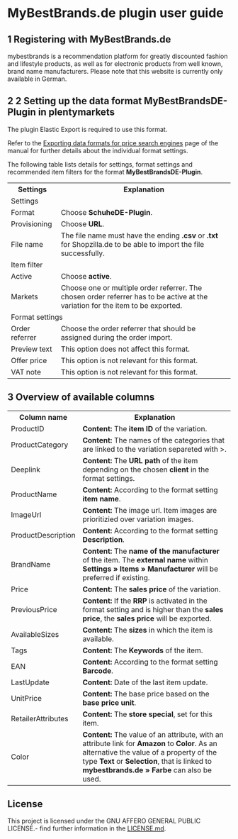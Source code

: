 
# MyBestBrands.de plugin user guide

<div class="container-toc"></div>

## 1 Registering with MyBestBrands.de

mybestbrands is a recommendation platform for greatly discounted fashion and lifestyle products, as well as for electronic products from well known, brand name manufacturers. Please note that this website is currently only available in German.

## 2 2 Setting up the data format MyBestBrandsDE-Plugin in plentymarkets

The plugin Elastic Export is required to use this format.

Refer to the [Exporting data formats for price search engines](https://knowledge.plentymarkets.com/en/basics/data-exchange/exporting-data#30) page of the manual for further details about the individual format settings.

The following table lists details for settings, format settings and recommended item filters for the format **MyBestBrandsDE-Plugin**.
<table>
    <tr>
        <th>
            Settings
        </th>
        <th>
            Explanation
        </th>
    </tr>
    <tr>
        <td class="th" colspan="2">
            Settings
        </td>
    </tr>
    <tr>
        <td>
            Format
        </td>
        <td>
            Choose <b>SchuheDE-Plugin</b>.
        </td>        
    </tr>
    <tr>
        <td>
            Provisioning
        </td>
        <td>
            Choose <b>URL</b>.
        </td>        
    </tr>
    <tr>
        <td>
            File name
        </td>
        <td>
            The file name must have the ending <b>.csv</b> or <b>.txt</b> for Shopzilla.de to be able to import the file successfully.
        </td>        
    </tr>
    <tr>
        <td class="th" colspan="2">
            Item filter
        </td>
    </tr>
    <tr>
        <td>
            Active
        </td>
        <td>
            Choose <b>active</b>.
        </td>        
    </tr>
    <tr>
        <td>
            Markets
        </td>
        <td>
            Choose one or multiple order referrer. The chosen order referrer has to be active at the variation for the item to be exported.
        </td>        
    </tr>
    <tr>
        <td class="th" colspan="2">
            Format settings
        </td>
    </tr>
    <tr>
        <td>
            Order referrer
        </td>
        <td>
            Choose the order referrer that should be assigned during the order import.
        </td>        
    </tr>
    <tr>
        <td>
            Preview text
        </td>
        <td>
            This option does not affect this format.
        </td>        
    </tr>
    <tr>
        <td>
            Offer price
        </td>
        <td>
            This option is not relevant for this format.
        </td>        
    </tr>
    <tr>
        <td>
            VAT note
        </td>
        <td>
            This option is not relevant for this format.
        </td>        
    </tr>
</table>

## 3 Overview of available columns

<table>
    <tr>
        <th>
            Column name
        </th>
        <th>
            Explanation
        </th>
    </tr>
    <tr>
        <td>
            ProductID
        </td>
        <td>
            <b>Content:</b> The <b>item ID</b> of the variation.
        </td>        
    </tr>
    <tr>
		<td>
			ProductCategory
		</td>
		<td>
			  <b>Content:</b> The names of the categories that are linked to the variation separeted with >.
		</td>        
	</tr>
	<tr>
		<td>
			Deeplink
		</td>
		<td>
			<b>Content:</b> The <b>URL path</b> of the item depending on the chosen <b>client</b> in the format settings.
		</td>        
	</tr>
	<tr>
		<td>
			ProductName
		</td>
		<td>
			<b>Content:</b> According to the format setting <b>item name</b>.
		</td>        
	</tr>
	<tr>
		<td>
			ImageUrl
		</td>
		<td>
			<b>Content:</b> The image url. Item images are prioritizied over variation images.
		</td>        
	</tr>
	<tr>
		<td>
			ProductDescription
		</td>
		<td>
			<b>Content:</b> According to the format setting <b>Description</b>.
		</td>        
	</tr>
	<tr>
		<td>
			BrandName
		</td>
		<td>
			<b>Content:</b> The <b>name of the manufacturer</b> of the item. The <b>external name</b> within <b>Settings » Items » Manufacturer</b> will be preferred if existing.
		</td>        
	</tr>
	<tr>
		<td>
			Price
		</td>
		<td>
			<b>Content:</b> The <b>sales price</b> of the variation.
		</td>        
	</tr>
	 <tr>
		<td>
			PreviousPrice
		</td>
		<td>
			<b>Content:</b> If the <b>RRP</b> is activated in the format setting and is higher than the <b>sales price</b>, the <b>sales price</b> will be exported.
		</td>        
	</tr>
    <tr>
        <td>
            AvailableSizes
        </td>
        <td>
            <b>Content:</b> The <b>sizes</b> in which the item is available.
        </td>        
    </tr>
    <tr>
        <td>
            Tags
        </td>
        <td>
            <b>Content:</b> The <b>Keywords</b> of the item.
        </td>        
    </tr>
    <tr>
		<td>
			EAN
		</td>
		<td>
			<b>Content:</b> According to the format setting <b>Barcode</b>.
		</td>        
	</tr>
    <tr>
        <td>
            LastUpdate
        </td>
        <td>
            <b>Content:</b> Date of the last item update.
        </td>        
    </tr>
    <tr>
		<td>
			UnitPrice
		</td>
		<td>
			<b>Content:</b> The base price based on the <b>base price unit</b>.
		</td>        
	</tr>
	 <tr>
		<td>
			RetailerAttributes
		</td>
		<td>
			<b>Content:</b> The <b>store special</b>, set for this item.
		</td>        
	</tr>
    <tr>
        <td>
            Color
        </td>
        <td>
            <b>Content:</b> The value of an attribute, with an attribute link for <b>Amazon</b> to  <b>Color</b>. As an alternative the value of a property of the type <b>Text</b> or <b>Selection</b>, that is linked to <b>mybestbrands.de » Farbe</b> can also be used.
        </td>        
    </tr>
</table>

## License

This project is licensed under the GNU AFFERO GENERAL PUBLIC LICENSE.- find further information in the [LICENSE.md](https://github.com/plentymarkets/plugin-elastic-export-rakuten-de/blob/master/LICENSE.md).
